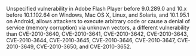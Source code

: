Unspecified vulnerability in Adobe Flash Player before 9.0.289.0 and 10.x before 10.1.102.64 on Windows, Mac OS X, Linux, and Solaris, and 10.1.95.1 on Android, allows attackers to execute arbitrary code or cause a denial of service (memory corruption) via unknown vectors, a different vulnerability than CVE-2010-3640, CVE-2010-3641, CVE-2010-3642, CVE-2010-3643, CVE-2010-3644, CVE-2010-3645, CVE-2010-3646, CVE-2010-3647, CVE-2010-3649, CVE-2010-3650, and CVE-2010-3652.